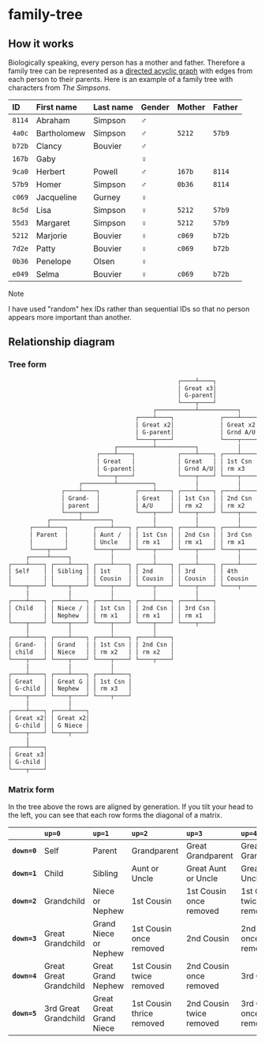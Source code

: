 # family-tree

## How it works

Biologically speaking, every person has a mother and father. Therefore a family tree can be represented as a [directed acyclic graph](https://en.wikipedia.org/wiki/Directed_acyclic_graph) with edges from each person to their parents. Here is an example of a family tree with characters from *The Simpsons*.

| ID     | First name  | Last name | Gender        | Mother | Father |
| :----- | :---------- | :-------- | :------------ | :----- | :----- |
| `8114` | Abraham     | Simpson   | :male_sign:   |        |        |
| `4a0c` | Bartholomew | Simpson   | :male_sign:   | `5212` | `57b9` |
| `b72b` | Clancy      | Bouvier   | :male_sign:   |        |        |
| `167b` | Gaby        |           | :female_sign: |        |        |
| `9ca0` | Herbert     | Powell    | :male_sign:   | `167b` | `8114` |
| `57b9` | Homer       | Simpson   | :male_sign:   | `0b36` | `8114` |
| `c069` | Jacqueline  | Gurney    | :female_sign: |        |        |
| `8c5d` | Lisa        | Simpson   | :female_sign: | `5212` | `57b9` |
| `55d3` | Margaret    | Simpson   | :female_sign: | `5212` | `57b9` |
| `5212` | Marjorie    | Bouvier   | :female_sign: | `c069` | `b72b` |
| `7d2e` | Patty       | Bouvier   | :female_sign: | `c069` | `b72b` |
| `0b36` | Penelope    | Olsen     | :female_sign: |        |        |
| `e049` | Selma       | Bouvier   | :female_sign: | `c069` | `b72b` |

> [!NOTE]
> I have used "random" hex IDs rather than sequential IDs so that no person appears more important than another.

## Relationship diagram

### Tree form

```txt
                                                ┌────┴────┐
                                                │ Great x3│
                                                │ G-parent│
                                                └────┬────┘
                                         ┌───────────┴───────────┐
                                    ┌────┴────┐             ┌────┴────┐
                                    │ Great x2│             │ Great x2│
                                    │ G-parent│             │ Grnd A/U│
                                    └────┬────┘             └────┬────┘
                              ┌──────────┴───────────┐           │
                         ┌────┴────┐            ┌────┴────┐ ┌────┴────┐
                         │ Great   │            │ Great   │ │ 1st Csn │
                         │ G-parent│            │ Grnd A/U│ │ rm x3   │
                         └────┬────┘            └────┬────┘ └────┬────┘
                    ┌─────────┴──────────┐           │           │
               ┌────┴────┐          ┌────┴────┐ ┌────┴────┐ ┌────┴────┐
               │ Grand-  │          │ Great   │ │ 1st Csn │ │ 2nd Csn │
               │ parent  │          │ A/U     │ │ rm x2   │ │ rm x2   │
               └────┬────┘          └────┬────┘ └────┬────┘ └────┬────┘
           ┌────────┴────────┐           │           │           │
      ┌────┴────┐       ┌────┴────┐ ┌────┴────┐ ┌────┴────┐ ┌────┴────┐
      │ Parent  │       │ Aunt /  │ │ 1st Csn │ │ 2nd Csn │ │ 3rd Csn │
      │         │       │ Uncle   │ │ rm x1   │ │ rm x1   │ │ rm x1   │
      └────┬────┘       └────┬────┘ └────┬────┘ └────┬────┘ └────┬────┘
     ┌─────┴─────┐           │           │           │           │
┌────┴────┐ ┌────┴────┐ ┌────┴────┐ ┌────┴────┐ ┌────┴────┐ ┌────┴────┐
│ Self    │ │ Sibling │ │ 1st     │ │ 2nd     │ │ 3rd     │ │ 4th     │
│         │ │         │ │ Cousin  │ │ Cousin  │ │ Cousin  │ │ Cousin  │
└────┬────┘ └────┬────┘ └────┬────┘ └────┬────┘ └────┬────┘ └────┬────┘
     │           │           │           │           │
┌────┴────┐ ┌────┴────┐ ┌────┴────┐ ┌────┴────┐ ┌────┴────┐
│ Child   │ │ Niece / │ │ 1st Csn │ │ 2nd Csn │ │ 3rd Csn │
│         │ │ Nephew  │ │ rm x1   │ │ rm x1   │ │ rm x1   │
└────┬────┘ └────┬────┘ └────┬────┘ └────┬────┘ └────┬────┘
     │           │           │           │
┌────┴────┐ ┌────┴────┐ ┌────┴────┐ ┌────┴────┐
│ Grand-  │ │ Grand   │ │ 1st Csn │ │ 2nd Csn │
│ child   │ │ Niece   │ │ rm x2   │ │ rm x2   │
└────┬────┘ └────┬────┘ └────┬────┘ └────┬────┘
     │           │           │
┌────┴────┐ ┌────┴────┐ ┌────┴────┐
│ Great   │ │ Great G │ │ 1st Csn │
│ G-child │ │ Nephew  │ │ rm x3   │
└────┬────┘ └────┬────┘ └────┬────┘
     │           │
┌────┴────┐ ┌────┴────┐
│ Great x2│ │ Great x2│
│ G-child │ │ G Niece │
└────┬────┘ └────┬────┘
     │
┌────┴────┐
│ Great x3│
│ G-child │
└────┬────┘
```

### Matrix form

In the tree above the rows are aligned by generation. If you tilt your head to the left, you can see that each row forms the diagonal of a matrix.

|              | **`up=0`**             | **`up=1`**              | **`up=2`**                | **`up=3`**               | **`up=4`**               | **`up=5`**                |
| -----------: | :--------------------- | :---------------------- | :------------------------ | :----------------------- | :----------------------- | :------------------------ |
| **`down=0`** | Self                   | Parent                  | Grandparent               | Great Grandparent        | Great Great Grandparent  | 3rd Great Grandparent     |
| **`down=1`** | Child                  | Sibling                 | Aunt or Uncle             | Great Aunt or Uncle      | Great Grand Uncle        | Great Great Grand Aunt    |
| **`down=2`** | Grandchild             | Niece or Nephew         | 1st Cousin                | 1st Cousin once removed  | 1st Cousin twice removed | 1st Cousin thrice removed |
| **`down=3`** | Great Grandchild       | Grand Niece or Nephew   | 1st Cousin once removed   | 2nd Cousin               | 2nd Cousin once removed  | 2nd Cousin twice removed  |
| **`down=4`** | Great Great Grandchild | Great Grand Nephew      | 1st Cousin twice removed  | 2nd Cousin once removed  | 3rd Cousin               | 3rd Cousin once removed   |
| **`down=5`** | 3rd Great Grandchild   | Great Great Grand Niece | 1st Cousin thrice removed | 2nd Cousin twice removed | 3rd Cousin once removed  | 4th Cousin                |
